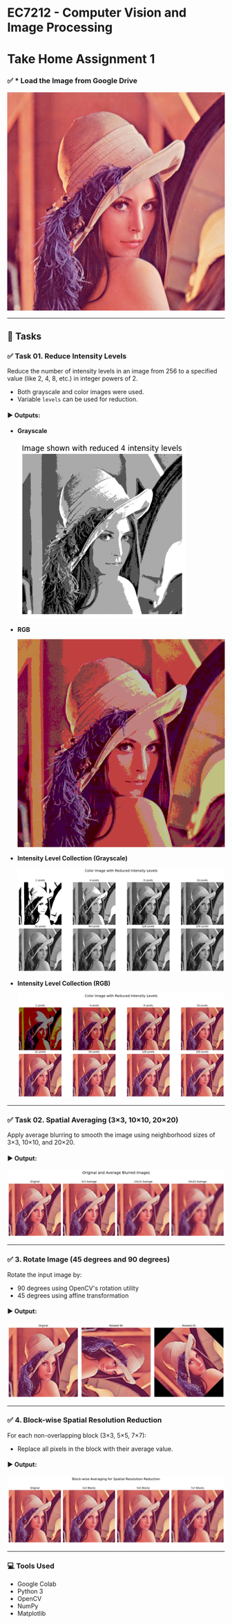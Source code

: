 # EC7212 - Computer Vision and Image Processing

# Take Home Assignment 1

### ✅ * Load the Image from Google Drive
  ![Intensity Level 4 (Grayscale)](./Assets/LoadImage.png)

---

## 📝 Tasks

### ✅ Task 01. Reduce Intensity Levels
Reduce the number of intensity levels in an image from 256 to a specified value (like 2, 4, 8, etc.) in integer powers of 2.

- Both grayscale and color images were used.
- Variable `levels` can be used for reduction.

#### ▶️ Outputs:
- **Grayscale**

  ![Intensity Level 4 (Grayscale)](./Assets/IntensityLevel4GrayScale.png)

- **RGB**

  ![Intensity Level 4 (RGB)](./Assets/IntensityLevel4RGB.png)

- **Intensity Level Collection (Grayscale)**

  ![Intensity Level Collection - Grayscale](./Assets/IntensityLevelColectionGrayScale.png)

- **Intensity Level Collection (RGB)**

  ![Intensity Level Collection - RGB](./Assets/IntensityLevelColectionRGB.png)

---

### ✅ Task 02. Spatial Averaging (3×3, 10×10, 20×20)

Apply average blurring to smooth the image using neighborhood sizes of 3×3, 10×10, and 20×20.

#### ▶️ Output:
![Task 2 - Average Blur](./Assets/Task2.png)

---

### ✅ 3. Rotate Image (45 degrees and 90 degrees)

Rotate the input image by:
- 90 degrees using OpenCV's rotation utility
- 45 degrees using affine transformation

#### ▶️ Output:
![Task 3 - Rotation](./Assets/Task3.png)

---

### ✅ 4. Block-wise Spatial Resolution Reduction

For each non-overlapping block (3×3, 5×5, 7×7):
- Replace all pixels in the block with their average value.

#### ▶️ Output:
![Task 4 - Block-wise Averaging](./Assets/Task4.png)

---

### 💻 Tools Used

- Google Colab
- Python 3
- OpenCV
- NumPy
- Matplotlib
